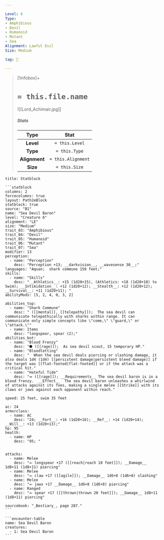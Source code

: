 ```yaml
---

Level: 6
Type:
- Amphibious
- Devil
- Humanoid
- Mutant
- Sea
Alignment: Lawful Evil
Size: Medium

tag: 👹

---
```


> [!infobox]+
> #  `= this.file.name`
> ![[Lord_Achimair.jpg]]
> ##### Stats
> Type | Stat |
> :---:|:---:|
> **Level** | `= this.Level` |
> **Type** | `= this.Type` |
> **Alignment** | `= this.Alignment` |
> **Size** | `= this.Size` |



````ad-info
title: Statblock

```statblock
columns: 2
forcecolumns: true
layout: Path2eBlock
statblock: true
source: "B1"
name: "Sea Devil Baron"
level: "Creature 6"
alignment: "LE"
size: "Medium"
trait_03: "Amphibious"
trait_04: "Devil"
trait_05: "Humanoid"
trait_06: "Mutant"
trait_07: "Sea"
modifier: 13
perception:
  - name: "Perception"
    desc: "Perception +13; __darkvision__, __wavesense 30__;"
languages: "Aquan;  shark commune 150 feet;"
skills:
  - name: "Skills"
    desc: "__Athletics__: +15 (1d20+15), (Athletics: +18 (1d20+18) to Swim); __Intimidation__: +12 (1d20+12); __Stealth__: +12 (1d20+12); __Survival__: +11 (1d20+11); "
abilityMods: [5, 2, 4, 0, 3, 2]

abilities_top:
  - name: "Shark Commune"
    desc: " ([[mental]], [[telepathy]]);  The sea devil can communicate telepathically with sharks within range. It can communicate only simple concepts like \"come,\" \"guard,\" or \"attack.\""
  - name: Items
    desc: "longspear, spear (2);"
abilities_bot:
  - name: "Blood Frenzy"
    desc: "⭓ ([[rage]]);  As sea devil scout, 15 temporary HP."
  - name: "Bloodletting"
    desc: "  When the sea devil deals piercing or slashing damage, it also deals 1d4 (1d4) [[persistent damage|persistent bleed damage]] if the target was [[flat-footed|flat-footed]] or if the attack was a critical hit."
  - name: "Hateful Tide"
    desc: "⬺ ([[rage]]); __Requirements__ The sea devil baron is in a blood frenzy.  __Effect__  The sea devil baron unleashes a whirlwind of attacks against its foes, making a single melee [[Strike]] with its claws or jaws against each opponent within reach."

speed: 25 feet, swim 35 feet

ac: 24
armorclass:
  - name: AC
    desc: "24; __Fort__: +16 (1d20+16); __Ref__: +14 (1d20+14); __Will__: +13 (1d20+13);"
hp: 95
health:
  - name: HP
    desc: "95; "


attacks:
  - name: Melee
    desc: "⬻ longspear +17 ([[reach|reach 10 feet]]); __Damage__ 1d8+11 (1d8+11) piercing"
  - name: Melee
    desc: "⬻ claw +17 ([[agile]]); __Damage__ 1d6+8 (1d6+8) slashing"
  - name: Melee
    desc: "⬻ jaws +17 __Damage__ 1d6+8 (1d6+8) piercing"
  - name: Ranged
    desc: "⬻ spear +17 ([[thrown|thrown 20 feet]]); __Damage__ 1d8+11 (1d8+11) piercing"

sourcebook: "_Bestiary_, page 287."
```

```encounter-table
name: Sea Devil Baron
creatures:
  - 1: Sea Devil Baron
```

````


